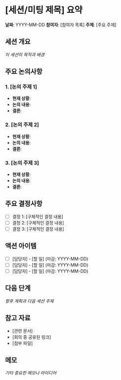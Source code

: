 # [세션/미팅 제목] 요약

**날짜**: YYYY-MM-DD
**참여자**: [참여자 목록]
**주제**: [주요 주제]

## 세션 개요
*이 세션의 목적과 배경*

## 주요 논의사항

### 1. [논의 주제 1]
- **현재 상황**: 
- **논의 내용**: 
- **결론**: 

### 2. [논의 주제 2]
- **현재 상황**: 
- **논의 내용**: 
- **결론**: 

### 3. [논의 주제 3]
- **현재 상황**: 
- **논의 내용**: 
- **결론**: 

## 주요 결정사항
- [ ] 결정 1: [구체적인 결정 내용]
- [ ] 결정 2: [구체적인 결정 내용]
- [ ] 결정 3: [구체적인 결정 내용]

## 액션 아이템
- [ ] [담당자] - [할 일] (마감: YYYY-MM-DD)
- [ ] [담당자] - [할 일] (마감: YYYY-MM-DD)
- [ ] [담당자] - [할 일] (마감: YYYY-MM-DD)

## 다음 단계
*향후 계획과 다음 세션 주제*

## 참고 자료
- [관련 문서]
- [회의 중 공유된 링크]
- [첨부 파일]

## 메모
*기타 중요한 메모나 아이디어*